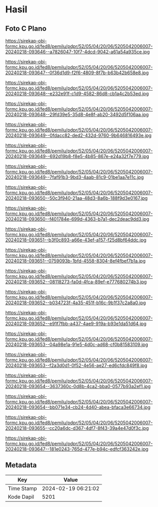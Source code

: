 # Hasil

## Foto C Plano

https://sirekap-obj-formc.kpu.go.id/fed8/pemilu/pdpr/52/05/04/20/06/5205042006007-20240218-093646--a7826047-10f7-4dcd-9042-a61a54a935ce.jpg

https://sirekap-obj-formc.kpu.go.id/fed8/pemilu/pdpr/52/05/04/20/06/5205042006007-20240218-093647--0f36d1d9-f2f6-4809-8f7b-b63b42b658e8.jpg

https://sirekap-obj-formc.kpu.go.id/fed8/pemilu/pdpr/52/05/04/20/06/5205042006007-20240218-093648--e232e91f-c1d9-4582-86d8-cb1a4c2b53ed.jpg

https://sirekap-obj-formc.kpu.go.id/fed8/pemilu/pdpr/52/05/04/20/06/5205042006007-20240218-093648--29fd39e5-35d8-4e8f-ab20-3492d5f106aa.jpg

https://sirekap-obj-formc.kpu.go.id/fed8/pemilu/pdpr/52/05/04/20/06/5205042006007-20240218-093649--0fdacc82-ded2-432d-9760-9b646816493e.jpg

https://sirekap-obj-formc.kpu.go.id/fed8/pemilu/pdpr/52/05/04/20/06/5205042006007-20240218-093649--692d19b8-f8e5-4b85-867e-e24a32f7e779.jpg

https://sirekap-obj-formc.kpu.go.id/fed8/pemilu/pdpr/52/05/04/20/06/5205042006007-20240218-093649--7faf91b3-9bd3-4aab-81c9-01be1aa7e11c.jpg

https://sirekap-obj-formc.kpu.go.id/fed8/pemilu/pdpr/52/05/04/20/06/5205042006007-20240218-093650--50c3f940-21aa-48d3-8a6b-188f9d3e0167.jpg

https://sirekap-obj-formc.kpu.go.id/fed8/pemilu/pdpr/52/05/04/20/06/5205042006007-20240218-093650--f401784e-699d-4363-b7a1-dec2deac9dd3.jpg

https://sirekap-obj-formc.kpu.go.id/fed8/pemilu/pdpr/52/05/04/20/06/5205042006007-20240218-093651--b3f0c893-a66e-43ef-a157-f25d8bf64ddc.jpg

https://sirekap-obj-formc.kpu.go.id/fed8/pemilu/pdpr/52/05/04/20/06/5205042006007-20240218-093651--0759093b-1bfd-4558-8304-8ef4fbef7b1a.jpg

https://sirekap-obj-formc.kpu.go.id/fed8/pemilu/pdpr/52/05/04/20/06/5205042006007-20240218-093652--08118273-fa0d-4fca-89ef-e777680274b3.jpg

https://sirekap-obj-formc.kpu.go.id/fed8/pemilu/pdpr/52/05/04/20/06/5205042006007-20240218-093652--b034723f-4a35-451f-b16c-9b1f37c2a8a0.jpg

https://sirekap-obj-formc.kpu.go.id/fed8/pemilu/pdpr/52/05/04/20/06/5205042006007-20240218-093652--e91f7fbb-a437-4ae9-919a-b93e1da51d64.jpg

https://sirekap-obj-formc.kpu.go.id/fed8/pemilu/pdpr/52/05/04/20/06/5205042006007-20240218-093653--04a98e1a-91e5-4d0c-ad68-cf0b81583109.jpg

https://sirekap-obj-formc.kpu.go.id/fed8/pemilu/pdpr/52/05/04/20/06/5205042006007-20240218-093653--f2a3d0d1-0f52-4e56-ae27-ed6cfdc849f8.jpg

https://sirekap-obj-formc.kpu.go.id/fed8/pemilu/pdpr/52/05/04/20/06/5205042006007-20240218-093654--3637360c-0d8b-4ca2-bba0-0577b93a2ef1.jpg

https://sirekap-obj-formc.kpu.go.id/fed8/pemilu/pdpr/52/05/04/20/06/5205042006007-20240218-093654--bb071e34-cb24-4d40-abea-bfaca3e66734.jpg

https://sirekap-obj-formc.kpu.go.id/fed8/pemilu/pdpr/52/05/04/20/06/5205042006007-20240218-093655--cc20a6dc-d367-4df7-8f43-39a4e47d0f3c.jpg

https://sirekap-obj-formc.kpu.go.id/fed8/pemilu/pdpr/52/05/04/20/06/5205042006007-20240218-093647--181e0243-765d-477e-b94c-edfcf363242e.jpg


## Metadata

| Key        | Value               |
| ---------- | ------------------- |
| Time Stamp | 2024-02-19 06:21:02 |
| Kode Dapil | 5201                |



